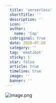 ```yaml
---
  title: 'serverless'
  shortTitle: ''
  description: ''
  icon: ''
  author:
    name: 'Cap'
  isOriginal: true
  date: 2020-07-20
  category: ''
  tag: 'emotibot'
  sticky: 1
  star: false
  article: true
  timeline: true
  image: ''
  banner: ''
---
```


  ![image.png](https://cdn.nlark.com/yuque/0/2020/png/297368/1595232634838-b444c4b4-8829-4499-a33a-8cf823b711c7.png#align=left&display=inline&height=395&name=image.png&originHeight=395&originWidth=720&size=329705&status=done&style=none&width=720)
